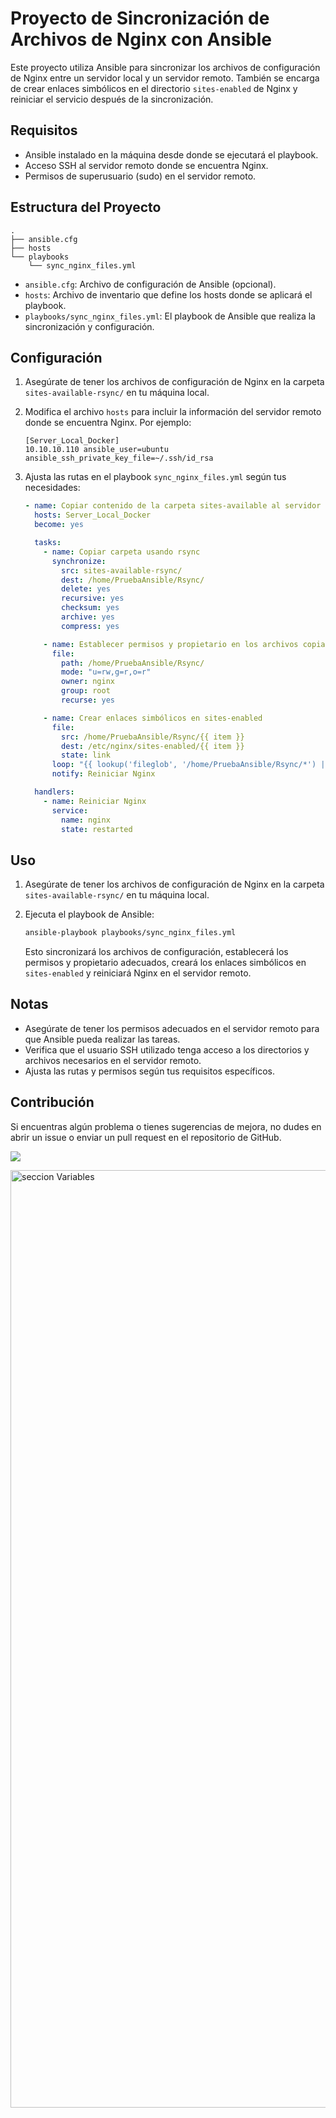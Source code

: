# Proyecto de Sincronización de Archivos de Nginx con Ansible

Este proyecto utiliza Ansible para sincronizar los archivos de configuración de Nginx entre un servidor local y un servidor remoto. También se encarga de crear enlaces simbólicos en el directorio `sites-enabled` de Nginx y reiniciar el servicio después de la sincronización.

## Requisitos

- Ansible instalado en la máquina desde donde se ejecutará el playbook.
- Acceso SSH al servidor remoto donde se encuentra Nginx.
- Permisos de superusuario (sudo) en el servidor remoto.

## Estructura del Proyecto

```
.
├── ansible.cfg
├── hosts
└── playbooks
    └── sync_nginx_files.yml
```

- `ansible.cfg`: Archivo de configuración de Ansible (opcional).
- `hosts`: Archivo de inventario que define los hosts donde se aplicará el playbook.
- `playbooks/sync_nginx_files.yml`: El playbook de Ansible que realiza la sincronización y configuración.

## Configuración

1. Asegúrate de tener los archivos de configuración de Nginx en la carpeta `sites-available-rsync/` en tu máquina local.

2. Modifica el archivo `hosts` para incluir la información del servidor remoto donde se encuentra Nginx. Por ejemplo:

   ```
   [Server_Local_Docker]
   10.10.10.110 ansible_user=ubuntu ansible_ssh_private_key_file=~/.ssh/id_rsa
   ```

3. Ajusta las rutas en el playbook `sync_nginx_files.yml` según tus necesidades:

   ```yaml
   - name: Copiar contenido de la carpeta sites-available al servidor Ngnix1
     hosts: Server_Local_Docker
     become: yes

     tasks:
       - name: Copiar carpeta usando rsync
         synchronize:
           src: sites-available-rsync/
           dest: /home/PruebaAnsible/Rsync/
           delete: yes
           recursive: yes
           checksum: yes
           archive: yes
           compress: yes

       - name: Establecer permisos y propietario en los archivos copiados
         file:
           path: /home/PruebaAnsible/Rsync/
           mode: "u=rw,g=r,o=r"
           owner: nginx
           group: root
           recurse: yes

       - name: Crear enlaces simbólicos en sites-enabled
         file:
           src: /home/PruebaAnsible/Rsync/{{ item }}
           dest: /etc/nginx/sites-enabled/{{ item }}
           state: link
         loop: "{{ lookup('fileglob', '/home/PruebaAnsible/Rsync/*') | map('basename') | list }}"
         notify: Reiniciar Nginx

     handlers:
       - name: Reiniciar Nginx
         service:
           name: nginx
           state: restarted
   ```

## Uso

1. Asegúrate de tener los archivos de configuración de Nginx en la carpeta `sites-available-rsync/` en tu máquina local.

2. Ejecuta el playbook de Ansible:

   ```bash
   ansible-playbook playbooks/sync_nginx_files.yml
   ```

   Esto sincronizará los archivos de configuración, establecerá los permisos y propietario adecuados, creará los enlaces simbólicos en `sites-enabled` y reiniciará Nginx en el servidor remoto.

## Notas

- Asegúrate de tener los permisos adecuados en el servidor remoto para que Ansible pueda realizar las tareas.
- Verifica que el usuario SSH utilizado tenga acceso a los directorios y archivos necesarios en el servidor remoto.
- Ajusta las rutas y permisos según tus requisitos específicos.

## Contribución

Si encuentras algún problema o tienes sugerencias de mejora, no dudes en abrir un issue o enviar un pull request en el repositorio de GitHub.


![](./img/variable.png)


<img src="./img/variable.png" width="1500" height="1500" alt="seccion Variables">
